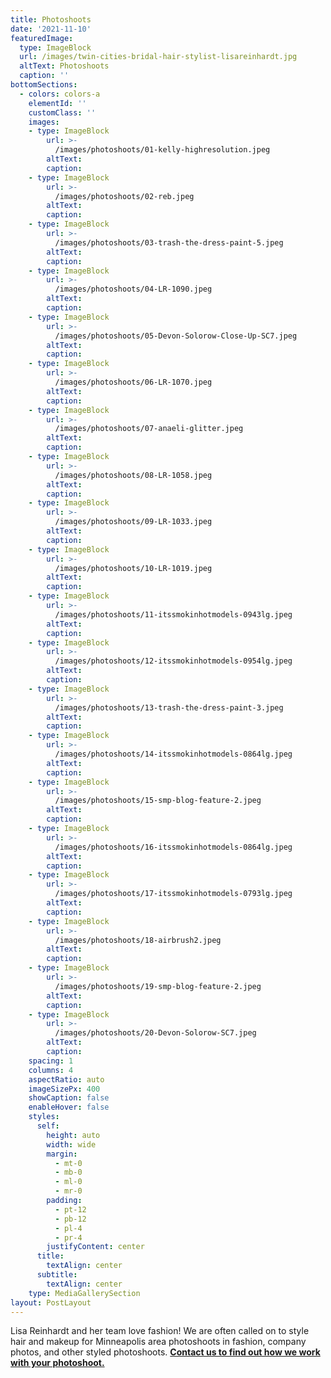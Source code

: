 ```yaml
---
title: Photoshoots
date: '2021-11-10'
featuredImage:
  type: ImageBlock
  url: /images/twin-cities-bridal-hair-stylist-lisareinhardt.jpg
  altText: Photoshoots
  caption: ''
bottomSections: 
  - colors: colors-a
    elementId: ''
    customClass: ''
    images:
    - type: ImageBlock
        url: >-
          /images/photoshoots/01-kelly-highresolution.jpeg
        altText: 
        caption: 
    - type: ImageBlock
        url: >-
          /images/photoshoots/02-reb.jpeg
        altText: 
        caption: 
    - type: ImageBlock
        url: >-
          /images/photoshoots/03-trash-the-dress-paint-5.jpeg
        altText: 
        caption: 
    - type: ImageBlock
        url: >-
          /images/photoshoots/04-LR-1090.jpeg
        altText: 
        caption: 
    - type: ImageBlock
        url: >-
          /images/photoshoots/05-Devon-Solorow-Close-Up-SC7.jpeg
        altText: 
        caption: 
    - type: ImageBlock
        url: >-
          /images/photoshoots/06-LR-1070.jpeg
        altText: 
        caption: 
    - type: ImageBlock
        url: >-
          /images/photoshoots/07-anaeli-glitter.jpeg
        altText: 
        caption: 
    - type: ImageBlock
        url: >-
          /images/photoshoots/08-LR-1058.jpeg
        altText: 
        caption: 
    - type: ImageBlock
        url: >-
          /images/photoshoots/09-LR-1033.jpeg
        altText: 
        caption: 
    - type: ImageBlock
        url: >-
          /images/photoshoots/10-LR-1019.jpeg
        altText: 
        caption: 
    - type: ImageBlock
        url: >-
          /images/photoshoots/11-itssmokinhotmodels-0943lg.jpeg
        altText: 
        caption: 
    - type: ImageBlock
        url: >-
          /images/photoshoots/12-itssmokinhotmodels-0954lg.jpeg
        altText: 
        caption: 
    - type: ImageBlock
        url: >-
          /images/photoshoots/13-trash-the-dress-paint-3.jpeg
        altText: 
        caption: 
    - type: ImageBlock
        url: >-
          /images/photoshoots/14-itssmokinhotmodels-0864lg.jpeg
        altText: 
        caption: 
    - type: ImageBlock
        url: >-
          /images/photoshoots/15-smp-blog-feature-2.jpeg
        altText: 
        caption: 
    - type: ImageBlock
        url: >-
          /images/photoshoots/16-itssmokinhotmodels-0864lg.jpeg
        altText: 
        caption: 
    - type: ImageBlock
        url: >-
          /images/photoshoots/17-itssmokinhotmodels-0793lg.jpeg
        altText: 
        caption: 
    - type: ImageBlock
        url: >-
          /images/photoshoots/18-airbrush2.jpeg
        altText: 
        caption: 
    - type: ImageBlock
        url: >-
          /images/photoshoots/19-smp-blog-feature-2.jpeg
        altText: 
        caption: 
    - type: ImageBlock
        url: >-
          /images/photoshoots/20-Devon-Solorow-SC7.jpeg
        altText: 
        caption: 
    spacing: 1
    columns: 4
    aspectRatio: auto
    imageSizePx: 400
    showCaption: false
    enableHover: false
    styles:
      self:
        height: auto
        width: wide
        margin:
          - mt-0
          - mb-0
          - ml-0
          - mr-0
        padding:
          - pt-12
          - pb-12
          - pl-4
          - pr-4
        justifyContent: center
      title:
        textAlign: center
      subtitle:
        textAlign: center
    type: MediaGallerySection
layout: PostLayout
---
```

Lisa Reinhardt and her team love fashion! We are often called on to style hair and makeup for Minneapolis area photoshoots in fashion, company photos, and other styled photoshoots. [**Contact us to find out how we work with your photoshoot.**](https://www.twincitiesmakeup.com/contact/)
